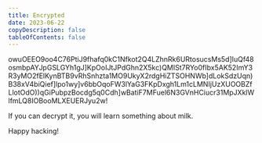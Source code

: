 ```yaml
---
title: Encrypted
date: 2023-06-22
copyDescription: false
tableOfContents: false
---
```


owuOEEO9oo4C76PtiJ9fhafq0kC1Nfkot2Q4LZhnRk6URtosucsMs5d]IuQf48osmbpAYJpGSLGYh1gJ]KpOoIJtJPdGhn2X5kc)QMISt7RYo0fIbx5AK52ImY3R3yMO2fElKynBTB9vRhSnhzta1MO9UkyX2rdgHiZTSOHNWb]dLokSdzUqn)B38xV4biQief]lpo1wy]v6bbOqoFW3lYaG3FKpDxgh1Lm1cLMNIjUzXUOOBZfLlotOdO))qGiPubpzBocdg5q0Cdh]wBatiF7MFuel6N3GVnHCiucr31MpJXklWlfmLQ8IOBooMLXEUERJyu2w!

If you can decrypt it, you will learn something about milk.

Happy hacking!
